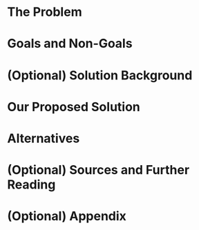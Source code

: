 # The Problem

# Goals and Non-Goals

# (Optional) Solution Background

# Our Proposed Solution

# Alternatives

# (Optional) Sources and Further Reading

# (Optional) Appendix